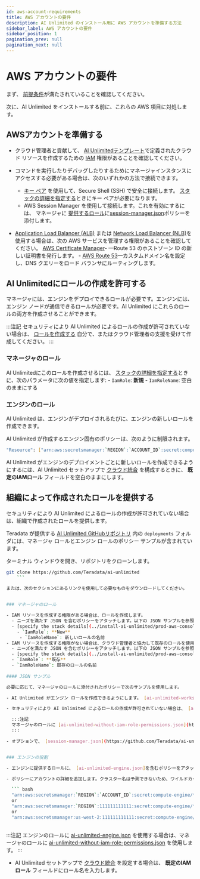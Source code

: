 ```yaml
---
id: aws-account-requirements
title: AWS アカウントの要件
description: AI Unlimited のインストール用に AWS アカウントを準備する方法
sidebar_label: AWS アカウントの要件
sidebar_position: 1
pagination_prev: null
pagination_next: null
---
```


# AWS アカウントの要件

まず、 [前提条件](../install-ai-unlimited/index.md#prerequisites)が満たされていることを確認してください。 

次に、AI Unlimited をインストールする前に、これらの AWS 項目に対処します。


## AWSアカウントを準備する

- クラウド管理者と貢献して、 [AI Unlimitedテンプレート](https://github.com/Teradata/ai-unlimited/tree/develop/deployments/aws/templates/ai-unlimited)で定義されたクラウド リソースを作成するための [IAM](https://aws.amazon.com/iam/) 権限があることを確認してください。

- コマンドを実行したりデバッグしたりするためにマネージャインスタンスにアクセスする必要がある場合は、次のいずれかの方法で接続できます。
	- [キー ペア](https://docs.aws.amazon.com/AWSEC2/latest/UserGuide/ec2-key-pairs.html) を使用して、Secure Shell (SSH) で安全に接続します。 [スタックの詳細を指定する](../install-ai-unlimited/prod-aws-console-deploy-ai-unlimited.md#specify-stack-details-and-options)ときにキー ペアが必要になります。
	- AWS Session Manager を使用して接続します。これを有効にするには、 マネージャに [提供するロール](#provide-roles-created-by-your-organization)に[session-manager.json](https://github.com/Teradata/ai-unlimited/blob/develop/deployments/aws/policies/session-manager.json)ポリシーを添付します。
  
- [Application Load Balancer (ALB)](https://docs.aws.amazon.com/elasticloadbalancing/latest/application/application-load-balancer-getting-started.html) または [Network Load Balancer (NLB)](https://docs.aws.amazon.com/elasticloadbalancing/latest/network/network-load-balancer-getting-started.html)を使用する場合は、次の AWS サービスを管理する権限があることを確認してください。
	[AWS Certificate Manager](https://docs.aws.amazon.com/acm/)- —Route 53 のホストゾーン ID の新しい証明書を発行します。
	\- [AWS Route 53](https://docs.aws.amazon.com/Route53/latest/DeveloperGuide/Welcome.html)—カスタムドメイン名を設定し、DNS クエリーをロード バランサにルーティングします。


## AI Unlimitedにロールの作成を許可する

マネージャには、エンジンをデプロイできるロールが必要です。エンジンには、エンジン ノードが通信できるロールが必要です。AI Unlimited にこれらのロールの両方を作成させることができます。

:::注記
セキュリティにより AI Unlimited によるロールの作成が許可されていない場合は、 [ロールを作成する](#provide-roles-created-by-your-organization) 自分で、またはクラウド管理者の支援を受けて作成してください。
::: 

### マネージャのロール

AI Unlimitedにこのロールを作成させるには、 [スタックの詳細を指定する](../install-ai-unlimited/prod-aws-console-deploy-ai-unlimited.md#specify-stack-details-and-options)ときに、次のパラメータに次の値を指定します:
    \- `IamRole`: **新規**
    \- `IamRoleName`: 空白のままにする

### エンジンのロール

AI Unlimited は、エンジンがデプロイされるたびに、エンジンの新しいロールを作成できます。 

AI Unlimited が作成するエンジン固有のポリシーは、次のように制限されます。	
  
  ```bash
  "Resource": ["arn:aws:secretsmanager:`REGION`:`ACCOUNT_ID`:secret:compute-engine/`CLUSTER_NAME`/`SECRET_NAME`"]
  ```

AI Unlimited がエンジンのデプロイメントごとに新しいロールを作成できるようにするには、AI Unlimited セットアップで [クラウド統合](../install-ai-unlimited/setup-ai-unlimited.md) を構成するときに、 **既定のIAMロール** フィールドを空白のままにします。


## 組織によって作成されたロールを提供する

セキュリティにより AI Unlimited によるロールの作成が許可されていない場合は、組織で作成されたロールを提供します。

Teradata が提供する [AI Unlimited GitHubリポジトリ](https://github.com/Teradata/ai-unlimited) 内の `deployments` フォルダには、マネージャ ロールとエンジン ロールのポリシー サンプルが含まれています。

ターミナル ウィンドウを開き、リポジトリをクローンします。

``` bash
git clone https://github.com/Teradata/ai-unlimited
	```

または、次のセクションにあるリンクを使用して必要なものをダウンロードしてください。


### マネージャのロール

- IAM リソースを作成する権限がある場合は、ロールを作成します。
  - ニーズを満たす JSON を含むポリシーをアタッチします。以下の JSON サンプルを参照してください。
  - [specify the stack details](../install-ai-unlimited/prod-aws-console-deploy-ai-unlimited.md#specify-stack-details-and-options) を実行する場合は、次のパラメータ値を使用します。
    - `IamRole`: **New**
	 - `IamRoleName`: 新しいロールの名前
- IAM リソースを作成する権限がない場合は、クラウド管理者と協力して既存のロールを使用します。
  - ニーズを満たす JSON を含むポリシーをアタッチします。以下の JSON サンプルを参照してください。
  - [specify the stack details](../install-ai-unlimited/prod-aws-console-deploy-ai-unlimited.md#specify-stack-details-and-options) を実行する場合は、次のパラメータ値を使用します:
  - `IamRole`: **既存**
  - `IamRoleName`: 既存のロールの名前
  
#### JSON サンプル

必要に応じて、マネージャのロールに添付されたポリシーで次のサンプルを使用します。

- AI Unlimited がエンジン ロールを作成できるようにします。 [ai-unlimited-workspaces.json](https://github.com/Teradata/ai-unlimited/blob/develop/deployments/aws/policies/ai-unlimited-workspaces.json) を含めます。これには、エンジン インスタンスを作成する権限が含まれ、クラスター固有のロールとポリシーを作成するための AI Unlimited 権限が付与されます。

- セキュリティにより AI Unlimited によるロールの作成が許可されていない場合は、 [ai-unlimited-without-iam-role-permissions.json](https://github.com/Teradata/ai-unlimited/blob/develop/deployments/aws/policies/ai-unlimited-workspaces-without-iam-role-permissions.json) を含めます。これにはエンジン インスタンスを作成するための権限が含まれますが、AI Unlimited がクラスター固有のロールとポリシーを作成するために必要な権限は含まれません。 

  :::注記
  マネージャのロールに [ai-unlimited-without-iam-role-permissions.json](https://github.com/Teradata/ai-unlimited/blob/develop/deployments/aws/policies/ai-unlimited-workspaces-without-iam-role-permissions.json) を使用する場合は、エンジンのロールに  [ai-unlimited-engine.json](https://github.com/Teradata/ai-unlimited/blob/develop/deployments/aws/policies/ai-unlimited-engine.json) を使用してください。
  :::

- オプションで、 [session-manager.json](https://github.com/Teradata/ai-unlimited/blob/develop/deployments/aws/policies/session-manager.json) を含めます。これには、エンジンが [AWS Session Manager](https://docs.aws.amazon.com/systems-manager/latest/userguide/session-manager.html) と対話するための権限が含まれます。セッション マネージャを使用してエンジンに接続し、エンジンを詳細に管理する予定の場合は、これを使用します。


### エンジンの役割

- エンジンに提供するロールに、 [ai-unlimited-engine.json]を含むポリシーをアタッチします (https://github.com/Teradata/ai-unlimited/blob/develop/deployments/aws/policies/ai-unlimited-engine.json)。これにより、エンジンがデプロイされるたびに、AI Unlimited がロールをクラスターに渡すことができます。 

- ポリシーにアカウントの詳細を追加します。クラスター名は予測できないため、ワイルドカードを使用します。

  ``` bash
  "arn:aws:secretsmanager:`REGION`:`ACCOUNT_ID`:secret:compute-engine/*"
  or
  "arn:aws:secretsmanager:`REGION`:111111111111:secret:compute-engine/*"
  or
  "arn:aws:secretsmanager:us-west-2:111111111111:secret:compute-engine/*"
  
  ```
  
:::注記
エンジンのロールに [ai-unlimited-engine.json](https://github.com/Teradata/ai-unlimited/blob/develop/deployments/aws/policies/ai-unlimited-engine.json) を使用する場合は、マネージャのロールに  [ai-unlimited-without-iam-role-permissions.json](https://github.com/Teradata/ai-unlimited/blob/develop/deployments/aws/policies/ai-unlimited-workspaces-without-iam-role-permissions.json) を使用します。
:::

- AI Unlimited セットアップで [クラウド統合](../install-ai-unlimited/setup-ai-unlimited.md) を設定する場合は、 **既定のIAMロール** フィールドにロール名を入力します。







